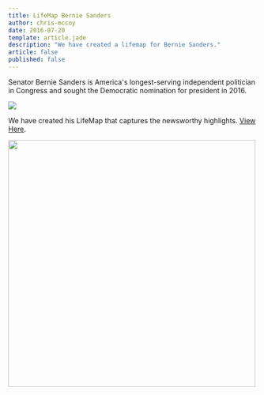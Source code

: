 ```yaml
---
title: LifeMap Bernie Sanders
author: chris-mccoy
date: 2016-07-20
template: article.jade
description: "We have created a lifemap for Bernie Sanders."
article: false
published: false
---
```


<p>
   Senator Bernie Sanders is America's longest-serving independent politician in Congress and sought the Democratic nomination for president in 2016. 
</p>
<p>
<img class="ui medium image" style="margin: 0 auto;" src="http://lifemap.io/img/berniesanders.gif" />
</p>
<p>
   We have created his LifeMap that captures the newsworthy highlights. <a href="http://lifemap.io/berniesanders/" target="_blank">View Here</a>.
</p>

<a href="http://lifemap.io/berniesanders/" target="_blank">
<img class="ui medium image" style="width:500px; margin: 0 auto;" src="/img/lifemap-berniesanders.jpg" />
</a>
